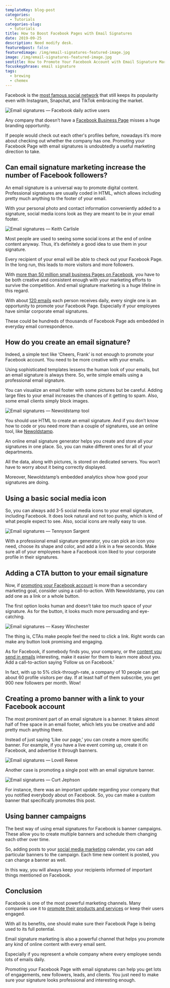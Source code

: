```yaml
---
templateKey: blog-post
categories:
  - Tutorials
categories-slug:
  - tutorials
title: How to Boost Facebook Pages with Email Signatures
date: 2019-09-25
description: Need modify desk.
featuredpost: false
featuredimage: /img/email-signatures-featured-image.jpg
image: /img/email-signatures-featured-image.jpg
seotitle: How to Promote Your Facebook Account with Email Signature Marketing
focuskeyphrase: email signature
tags:
  - brewing
  - chemex
---
```

<!--StartFragment-->

Facebook is the [most famous social network](https://www.businessinsider.com/facebook-grew-monthly-average-users-in-q1-2019-4) that still keeps its popularity even with Instagram, Snapchat, and TikTok embracing the market.

![Email signatures — Facebook daily active users](/img/email-signatures-facebook-daily-active-users.jpg)

Any company that doesn’t have a [Facebook Business Page](https://softcube.com/how-to-create-a-facebook-business-page/) misses a huge branding opportunity.

If people would check out each other's profiles before, nowadays it’s more about checking out whether the company has one. Promoting your Facebook Page with email signatures is undoubtedly a useful marketing direction to take.

## **Can email signature marketing increase the number of Facebook followers?**

An email signature is a universal way to promote digital content. Professional signatures are usually coded in HTML, which allows including pretty much anything to the footer of your email.

With your personal photo and contact information conveniently added to a signature, social media icons look as they are meant to be in your email footer.

![Email signatures — Keith Carlisle](/img/email-signatures-keith-carlisle-signature.jpg)

Most people are used to seeing some social icons at the end of online content anyway. Thus, it’s definitely a good idea to use them in your signature.

Every recipient of your email will be able to check out your Facebook Page. In the long run, this leads to more visitors and more followers.

With [more than 50 million small business Pages on Facebook](https://newoldstamp.com/blog/how-to-grow-followers-of-your-facebook-business-page/), you have to be both creative and consistent enough with your marketing efforts to survive the competition. And email signature marketing is a huge lifeline in this regard.

With about [120 emails](http://www.radicati.com/wp/wp-content/uploads/2015/02/Email-Statistics-Report-2015-2019-Executive-Summary.pdf) each person receives daily, every single one is an opportunity to promote your Facebook Page. Especially if your employees have similar corporate email signatures.

These could be hundreds of thousands of Facebook Page ads embedded in everyday email correspondence.  

## How do you create an email signature?

Indeed, a simple text like ‘Cheers, Frank’ is not enough to promote your Facebook account. You need to be more creative with your emails.

Using sophisticated templates lessens the human look of your emails, but an email signature is always there. So, write simple emails using a professional email signature.

You can visualize an email footer with some pictures but be careful. Adding large files to your email increases the chances of it getting to spam. Also, some email clients simply block images. 

![Email signatures — Newoldstamp tool](/img/email-signatures-newoldstamp.jpg)

You should use HTML to create an email signature. And if you don’t know how to code or you need more than a couple of signatures, use an online tool, like [Newoldstamp](https://newoldstamp.com).

An online email signature generator helps you create and store all your signatures in one place. So, you can make different ones for all of your departments.

All the data, along with pictures, is stored on dedicated servers. You won’t have to worry about it being correctly displayed.

Moreover, Newoldstamp’s embedded analytics show how good your signatures are doing.  

## Using a basic social media icon

So, you can always add 3-5 social media icons to your email signature, including Facebook. It does look natural and not too pushy, which is kind of what people expect to see. Also, social icons are really easy to use.  

![Email signatures — Tennyson Sargent](/img/email-signatures-tennyson-sargent.jpg)

With a professional email signature generator, you can pick an icon you need, choose its shape and color, and add a link in a few seconds. Make sure all of your employees have a Facebook icon liked to your corporate profile in their signatures.

## Adding a CTA button to your email signature

Now, if [promoting your Facebook account](https://softcube.com/creating-effective-facebook-ads/) is more than a secondary marketing goal, consider using a call-to-action. With Newoldstamp, you can add one as a link or a whole button.

The first option looks human and doesn’t take too much space of your signature. As for the button, it looks much more persuading and eye-catching.  

![Email signatures — Kasey Winchester](/img/email-signatures-kasey-winchester.jpg)

The thing is, CTAs make people feel the need to click a link. Right words can make any button look promising and engaging.

As for Facebook, if somebody finds you, your company, or the [content you send in emails](https://softcube.com/how-to-benefit-from-video-in-email-marketing/) interesting, make it easier for them to learn more about you. Add a call-to-action saying ‘Follow us on Facebook.’

In fact, with up to 5% click-through-rate, a company of 10 people can get about 60 profile visitors per day. If at least half of them subscribe, you get 900 new followers per month. Wow!  

## Creating a promo banner with a link to your Facebook account

The most prominent part of an email signature is a banner. It takes almost half of free space in an email footer, which lets you be creative and add pretty much anything there.

Instead of just saying ‘Like our page,’ you can create a more specific banner. For example, if you have a live event coming up, create it on Facebook, and advertise it through banners.  

![Email signatures — Lovell Reeve](/img/email-signatures-lovell-reeve.jpg)

Another case is promoting a single post with an email signature banner.

![Email signatures — Curt Jephson](/img/email-signatures-curt-jephson.jpg)

For instance, there was an important update regarding your company that you notified everybody about on Facebook. So, you can make a custom banner that specifically promotes this post.

## Using banner campaigns

The best way of using email signatures for Facebook is banner campaigns. These allow you to create multiple banners and schedule them changing each other over time.

So, adding posts to your [social media marketing](https://softcube.com/how-to-hire-a-social-media-marketing-expert/) calendar, you can add particular banners to the campaign. Each time new content is posted, you can change a banner as well.

In this way, you will always keep your recipients informed of important things mentioned on Facebook.

## Conclusion

Facebook is one of the most powerful marketing channels. Many companies use it to [promote their products and services](https://softcube.com/how-to-sell-products-and-services-on-facebook/) or keep their users engaged.

With all its benefits, one should make sure their Facebook Page is being used to its full potential.

Email signature marketing is also a powerful channel that helps you promote any kind of online content with every email sent.

Especially if you represent a whole company where every employee sends lots of emails daily.

Promoting your Facebook Page with email signatures can help you get lots of engagements, new followers, leads, and clients. You just need to make sure your signature looks professional and interesting enough.
